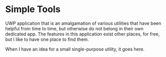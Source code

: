 Simple Tools
============

UWP application that is an amalgamation of various utilities that have been helpful from time to time, but otherwise do not belong in their own dedicated app. The features in this application exist other places, for free, but I like to have one place to find them.

When I have an idea for a small single-purpose utility, it goes here.
